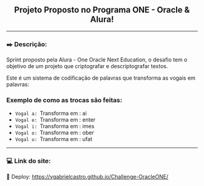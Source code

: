 
## <div align="center"> Projeto Proposto no Programa ONE - Oracle & Alura! </div>
___

### :black_nib: Descrição:

Sprint proposto pela Alura - One Oracle Next Education, o desafio tem o objetivo de um projeto que criptografar e descriptografar textos.

Este é um sistema de codificação de palavras que transforma as vogais em palavras:

### Exemplo de como as trocas são feitas:

- `Vogal a: `Transforma em : ai
- `Vogal e: `Transforma em : enter
- `Vogal i: `Transforma em : imes
- `Vogal o: `Transforma em : ober
- `Vogal u: `Transforma em : ufat
___
### 💻 Link do site:

🚀 Deploy: https://vgabrielcastro.github.io/Challenge-OracleONE/
